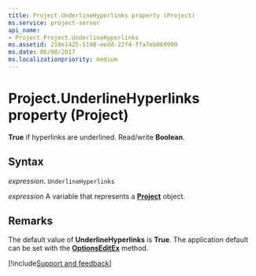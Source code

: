```yaml
---
title: Project.UnderlineHyperlinks property (Project)
ms.service: project-server
api_name:
- Project.Project.UnderlineHyperlinks
ms.assetid: 218e1425-5198-eedd-22f4-ffa7eb069999
ms.date: 06/08/2017
ms.localizationpriority: medium
---
```



# Project.UnderlineHyperlinks property (Project)

 **True** if hyperlinks are underlined. Read/write **Boolean**.


## Syntax

_expression_. `UnderlineHyperlinks`

_expression_ A variable that represents a **[Project](project.project.md)** object.


## Remarks

The default value of **UnderlineHyperlinks** is **True**. The application default can be set with the **[OptionsEditEx](Project.Application.OptionsEditEx.md)** method.

[!include[Support and feedback](~/includes/feedback-boilerplate.md)]